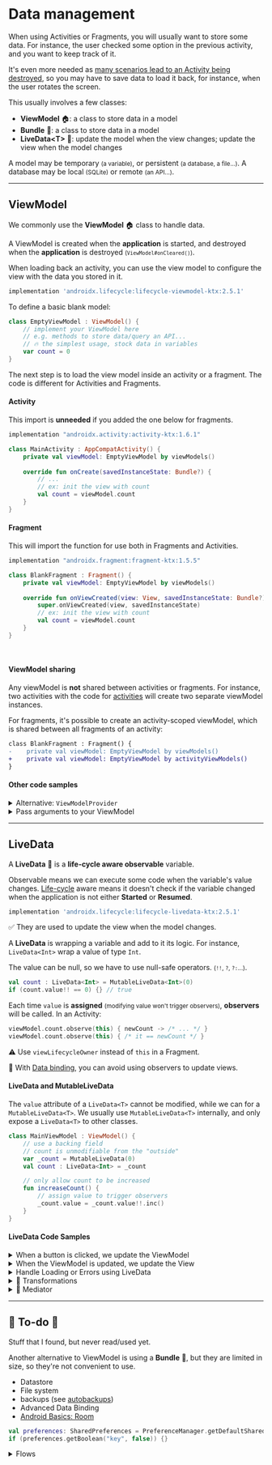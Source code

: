 # Data management

<div class="row row-cols-md-2"><div>

When using Activities or Fragments, you will usually want to store some data. For instance, the user checked some option in the previous activity, and you want to keep track of it.

It's even more needed as [many scenarios lead to an Activity being destroyed](../_general/index.md), so you may have to save data to load it back, for instance, when the user rotates the screen.
</div><div>

This usually involves a few classes:

* **ViewModel** 🏠: a class to store data in a model
* **Bundle** 🎒: a class to store data in a model
* **LiveData&lt;T&gt;** 📩: update the model when the view changes; update the view when the model changes

A model may be temporary <small>(a variable)</small>, or persistent <small>(a database, a file...)</small>. A database may be local <small>(SQLite)</small> or remote <small>(an API...)</small>.
</div></div>

<hr class="sep-both">

## ViewModel

<div class="row row-cols-md-2"><div>

We commonly use the **ViewModel** 🏠 class to handle data.

A ViewModel is created when the **application** is started, and destroyed when the **application** is destroyed <small>(`ViewModel#onCleared()`)</small>.

When loading back an activity, you can use the view model to configure the view with the data you stored in it.

```gradle
implementation 'androidx.lifecycle:lifecycle-viewmodel-ktx:2.5.1'
```

To define a basic blank model:

```kotlin
class EmptyViewModel : ViewModel() {
    // implement your ViewModel here
    // e.g. methods to store data/query an API...
    // 🔥 the simplest usage, stock data in variables
    var count = 0
}
```

The next step is to load the view model inside an activity or a fragment. The code is different for Activities and Fragments.

#### Activity

This import is **unneeded** if you added the one below for fragments.

```gradle
implementation "androidx.activity:activity-ktx:1.6.1"
```

```kotlin
class MainActivity : AppCompatActivity() {
    private val viewModel: EmptyViewModel by viewModels()
    
    override fun onCreate(savedInstanceState: Bundle?) {
        // ...
        // ex: init the view with count
        val count = viewModel.count
    }
}
```
</div><div>

#### Fragment

This will import the function for use both in Fragments and Activities.

```gradle
implementation "androidx.fragment:fragment-ktx:1.5.5"
```

```kotlin
class BlankFragment : Fragment() {
    private val viewModel: EmptyViewModel by viewModels()
    
    override fun onViewCreated(view: View, savedInstanceState: Bundle?) {
        super.onViewCreated(view, savedInstanceState)
        // ex: init the view with count
        val count = viewModel.count
    }
}
```

<br>

#### ViewModel sharing

Any viewModel is **not** shared between activities or fragments. For instance, two activities with the code for [activities](#activity) will create two separate viewModel instances.

For fragments, it's possible to create an activity-scoped viewModel, which is shared between all fragments of an activity:

```diff
class BlankFragment : Fragment() {
-    private val viewModel: EmptyViewModel by viewModels()
+    private val viewModel: EmptyViewModel by activityViewModels()
}
```

#### Other code samples

<p></p>

<details class="details-n">
<summary>Alternative: <code>ViewModelProvider</code></summary>

```kotlin
class MainActivity : AppCompatActivity() {
    private lateinit var viewModel: BlankViewModel
    
    override fun onCreate(savedInstanceState: Bundle?) {
        // ...
        // init the view with count
        viewModel = ViewModelProvider(this)[BlankViewModel::class.java]
        val count = viewModel.count
    }   
}
```
</details>

<details class="details-n">
<summary>Pass arguments to your ViewModel</summary>

The example below is with an Integer.

```kotlin
class XXXViewModel(v: Integer) : ViewModel() {
    // ...
}
```

```kotlin
class XXXViewModelFactory(private val v: Integer) : ViewModelProvider.Factory {
    @Suppress("UNCHECKED_CAST")
    override fun <T : ViewModel> create(modelClass: Class<T>): T {
        return XXXViewModel(v) as T
    }
}
```

```diff
- private val viewModel: XXXViewModel by viewModels()
+ private val viewModel: XXXViewModel by viewModels {
+    XXXViewModelFactory(10)
+}
```
</details>
</div></div>

<hr class="sep-both">

## LiveData

<div class="row row-cols-md-2"><div>

A **LiveData** 📩 is a **life-cycle aware observable** variable.

Observable means we can execute some code when the variable's value changes. [Life-cycle](../_general/index.md#activity-life-cycle) aware means it doesn't check if the variable changed when the application is not either **Started** or **Resumed**.

```gradle
implementation 'androidx.lifecycle:lifecycle-livedata-ktx:2.5.1'
```

✅ They are used to update the view when the model changes.

A **LiveData** is wrapping a variable and add to it its logic. For instance, `LiveData<Int>` wrap a value of type `Int`.

The value can be null, so we have to use null-safe operators. <small>(`!!`, `?`, `?:`...)</small>.

```kotlin
val count : LiveData<Int> = MutableLiveData<Int>(0)
if (count.value!! == 0) {} // true
```

Each time `value` is **assigned** <small>(modifying value won't trigger observers)</small>, **observers** will be called. In an Activity:

```kotlin
viewModel.count.observe(this) { newCount -> /* ... */ }
viewModel.count.observe(this) { /* it == newCount */ }
```

⚠️ Use `viewLifecycleOwner` instead of `this` in a Fragment.

🚀 With [Data binding](../views/index.md), you can avoid using observers to update views.
</div><div>

#### LiveData and MutableLiveData

The `value` attribute of a `LiveData<T>` cannot be modified, while we can for a `MutableLiveData<T>`. We usually use `MutableLiveData<T>` internally, and only expose a `LiveData<T>` to other classes.

```kotlin
class MainViewModel : ViewModel() {
    // use a backing field
    // count is unmodifiable from the "outside"
    var _count = MutableLiveData(0)
    val count : LiveData<Int> = _count

    // only allow count to be increased
    fun increaseCount() {
        // assign value to trigger observers
        _count.value = _count.value!!.inc()
    }
}
```

#### LiveData Code Samples

<details class="details-n">
<summary>When a button is clicked, we update the ViewModel</summary>

```kotlin
val myButton = ...
myButton.setOnClickListener {
    viewModel.increaseCount()
}
```
</details>

<details class="details-n">
<summary>When the ViewModel is updated, we update the View</summary>

```kotlin
val countTextView = ...
viewModel.count.observe(viewLifecycleOwner) {
    // it is the newValue for "count"
    // here, we update a TextView
    countTextView.text = it.toString()
}
```
</details>

<details class="details-n">
<summary>Handle Loading or Errors using LiveData</summary>

```
private val _state = MutableLiveData<LoadingState>()
val state : LiveData<LoadingState>  = _state

enum class LoadingState {
    LOADING, SUCCESS, FAILED
}
```

The views will observe this state, and show an appropriate message to the user such as a Toast for errors.

Inside the ViewModel, when doing API requests, we set the state:

```kotlin
// set the state before the request
_state.value = LoadingState.LOADING
// ... An API request
// set the state according to the result
_state.value =
    if (...) LoadingState.SUCCESS
    else LoadingState.FAILED
```
</details>

<details class="details-n">
<summary>📖 Transformations</summary>

Transformations will create a "fake" LiveData from another LiveData. For instance, to convert a string to a date.

```kotlin
// Ex: here we simply return "count" as a "String"
// When _count is changed, we execute the code below.
// The last line is the newValue of our LiveData<String>
val count: LiveData<String> = Transformations.map(_count) {
    it.toString()
}
```

In the code above to update the view, we would write:

```diff
- countTextView.text = it.toString()
+ countTextView.text = it
```
</details>

<details class="details-n">
<summary>📖 Mediator</summary>

A mediator is a LiveData that is bound to multiple LiveData. When one LiveData is updated, then the mediator is updated.

➡️Increasing "a" or "b" will update "count" with the sum of both.

```
private val a = MutableLiveData(0)
private val b = MutableLiveData(0)
private val mediator = MediatorLiveData<Int>()
val count: LiveData<Int> = mediator

init {
    mediator.addSource(a) { mediator.value = it + b.value!! }
    mediator.addSource(b) { mediator.value = it + a.value!! }
}

fun increaseCount() {
    if ((1..10).random() > 5){
         a.value = a.value!! + 10
    } else {
        b.value = b.value!! + 100
    }
}
```

See also [Transformations with multiple arguments](https://stackoverflow.com/questions/47572913/livedata-transformations-map-with-multiple-arguments#answer-53628300).
</details>
</div></div>

<hr class="sep-both">

## 👻 To-do 👻

Stuff that I found, but never read/used yet.

<div class="row row-cols-md-2"><div>

Another alternative to ViewModel is using a **Bundle** 🎒, but they are limited in size, so they're not convenient to use.

* Datastore
* File system
* backups (see [autobackups](https://developer.android.com/guide/topics/data/autobackup))
* Advanced Data Binding
* [Android Basics: Room](https://developer.android.com/courses/android-basics-kotlin/unit-5)
</div><div>

```kotlin
val preferences: SharedPreferences = PreferenceManager.getDefaultSharedPreferences(this)
if (preferences.getBoolean("key", false)) {}
```

<details class="details-n">
<summary>Flows</summary>

A [flow](https://developer.android.com/kotlin/flow) is canceled when the app goes to the background/rotating the screen (see [here a patch](https://developer.android.com/topic/libraries/architecture/coroutines#lifecycle-aware)). We could also patch that by giving a timeout to "asLiveData", but by doing that, the flow will continue to be run while the app is in the background, until the timeout that is.

```kotlin
// implementation "androidx.lifecycle:lifecycle-livedata-ktx:2.5.1"
val myLiveData : LiveData<Int> = flow {
    while (true) {
        val data : Int = 0 /* fetch from the api some data */
        emit(data) // send
        delay(60000) // wait 60 seconds
    }
}.asLiveData()

public val tasksStateFlow = MutableStateFlow<List<Task>>(emptyList())
```
</details>
</div></div>